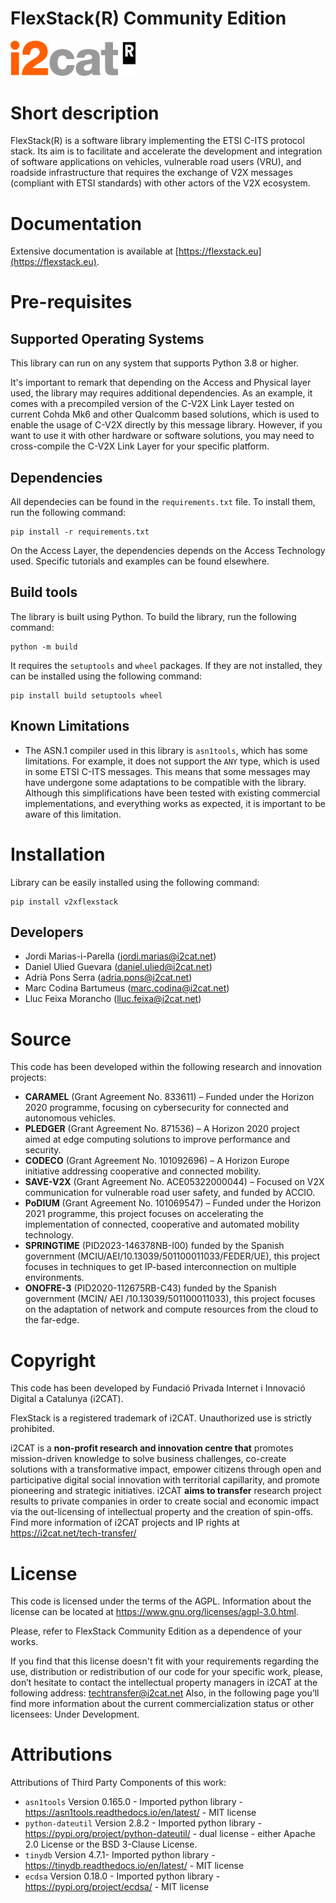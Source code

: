 # FlexStack(R) Community Edition

<!--<img src="doc/img/logo.png" alt="V2X Flex Stack" width="200"/>--> <img src="https://raw.githubusercontent.com/Fundacio-i2CAT/FlexStack/refs/heads/master/doc/img/i2cat_logo.png" alt="i2CAT Logo" width="200"/>

# Short description

FlexStack(R) is a software library implementing the ETSI C-ITS protocol stack. Its aim is to facilitate and accelerate the development and integration of software applications on vehicles, vulnerable road users (VRU), and roadside infrastructure that requires the exchange of V2X messages (compliant with ETSI standards) with other actors of the V2X ecosystem.

# Documentation

Extensive documentation is available at [https://flexstack.eu](https://flexstack.eu).

# Pre-requisites

## Supported Operating Systems

This library can run on any system that supports Python 3.8 or higher.

It's important to remark that depending on the Access and Physical layer used, the library may requires additional dependencies.
As an example, it comes with a precompiled version of the C-V2X Link Layer tested on current Cohda Mk6 and other Qualcomm based solutions, which is used to enable the usage of C-V2X directly by this message library. However, if you want to use it with other hardware or software solutions, you may need to cross-compile the C-V2X Link Layer for your specific platform.

## Dependencies

All dependecies can be found in the `requirements.txt` file. To install them, run the following command:

```
pip install -r requirements.txt
```

On the Access Layer, the dependencies depends on the Access Technology used. Specific tutorials and examples can be found elsewhere.

## Build tools

The library is built using Python. To build the library, run the following command:

```
python -m build
```

It requires the `setuptools` and `wheel` packages. If they are not installed, they can be installed using the following command:

```
pip install build setuptools wheel
```

## Known Limitations

- The ASN.1 compiler used in this library is `asn1tools`, which has some limitations. For example, it does not support the `ANY` type, which is used in some ETSI C-ITS messages. This means that some messages may have undergone some adaptations to be compatible with the library. Although this simplifications have been tested with existing commercial implementations, and everything works as expected, it is important to be aware of this limitation.

# Installation

Library can be easily installed using the following command:

```
pip install v2xflexstack
```

## Developers

- Jordi Marias-i-Parella (jordi.marias@i2cat.net)
- Daniel Ulied Guevara (daniel.ulied@i2cat.net)
- Adrià Pons Serra (adria.pons@i2cat.net)
- Marc Codina Bartumeus (marc.codina@i2cat.net)
- Lluc Feixa Morancho (lluc.feixa@i2cat.net)

# Source

This code has been developed within the following research and innovation projects:

- **CARAMEL** (Grant Agreement No. 833611) – Funded under the Horizon 2020 programme, focusing on cybersecurity for connected and autonomous vehicles.
- **PLEDGER** (Grant Agreement No. 871536) – A Horizon 2020 project aimed at edge computing solutions to improve performance and security.
- **CODECO** (Grant Agreement No. 101092696) – A Horizon Europe initiative addressing cooperative and connected mobility.
- **SAVE-V2X** (Grant Agreement No. ACE05322000044) – Focused on V2X communication for vulnerable road user safety, and funded by ACCIO.
- **PoDIUM** (Grant Agreement No. 101069547) – Funded under the Horizon 2021 programme, this project focuses on accelerating the implementation of connected, cooperative and automated mobility technology.
- **SPRINGTIME** (PID2023-146378NB-I00) funded by the Spanish government (MCIU/AEI/10.13039/501100011033/FEDER/UE), this project focuses in techniques to get IP-based interconnection on multiple environments.
- **ONOFRE-3** (PID2020-112675RB-C43) funded by the Spanish government (MCIN/ AEI /10.13039/501100011033), this project focuses on the adaptation of network and compute resources from the cloud to the far-edge.

# Copyright

This code has been developed by Fundació Privada Internet i Innovació Digital a Catalunya (i2CAT).

FlexStack is a registered trademark of i2CAT. Unauthorized use is strictly prohibited.

i2CAT is a **non-profit research and innovation centre that** promotes mission-driven knowledge to solve business challenges, co-create solutions with a transformative impact, empower citizens through open and participative digital social innovation with territorial capillarity, and promote pioneering and strategic initiatives. i2CAT **aims to transfer** research project results to private companies in order to create social and economic impact via the out-licensing of intellectual property and the creation of spin-offs. Find more information of i2CAT projects and IP rights at https://i2cat.net/tech-transfer/

# License

This code is licensed under the terms of the AGPL. Information about the license can be located at https://www.gnu.org/licenses/agpl-3.0.html.

Please, refer to FlexStack Community Edition as a dependence of your works.

If you find that this license doesn't fit with your requirements regarding the use, distribution or redistribution of our code for your specific work, please, don’t hesitate to contact the intellectual property managers in i2CAT at the following address: techtransfer@i2cat.net Also, in the following page you’ll find more information about the current commercialization status or other licensees: Under Development.

# Attributions

Attributions of Third Party Components of this work:

- `asn1tools` Version 0.165.0 - Imported python library - https://asn1tools.readthedocs.io/en/latest/ - MIT license
- `python-dateutil` Version 2.8.2 - Imported python library - https://pypi.org/project/python-dateutil/ - dual license - either Apache 2.0 License or the BSD 3-Clause License.
- `tinydb` Version 4.7.1- Imported python library - https://tinydb.readthedocs.io/en/latest/ - MIT license
- `ecdsa` Version 0.18.0 - Imported python library - https://pypi.org/project/ecdsa/ - MIT license
